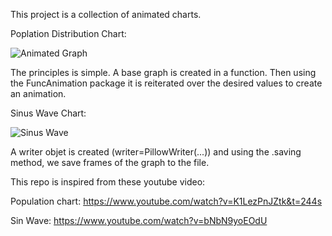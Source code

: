 This project is a collection of animated charts.

Poplation Distribution Chart:

![Animated Graph](https://github.com/benyaminbidabad/animated_graph/blob/main/Output/Population%20Distribution.gif)

The principles is simple. A base graph is created in a function. Then using the FuncAnimation package it is reiterated over the desired values to create an animation.

Sinus Wave Chart:

![Sinus Wave](https://github.com/benyaminbidabad/animated_graphs/blob/main/Output/sinWave.gif)

A writer objet is created (writer=PillowWriter(...)) and using the .saving method, we save frames of the graph to the file.


This repo is inspired from these youtube video:

Population chart:
https://www.youtube.com/watch?v=K1LezPnJZtk&t=244s

Sin Wave:
https://www.youtube.com/watch?v=bNbN9yoEOdU
